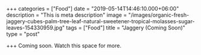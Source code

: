 +++
categories = ["Food"]
date = "2019-05-14T14:46:10.000+06:00"
description = "This is meta description"
image = "/images/organic-fresh-jaggery-cubes-palm-tree-leaf-natural-sweetener-tropical-molasses-sugar-leaves-154330959.jpg"
tags = ["Food"]
title = "Jaggery (Coming Soon)"
type = "post"

+++
Coming soon. Watch this space for more.